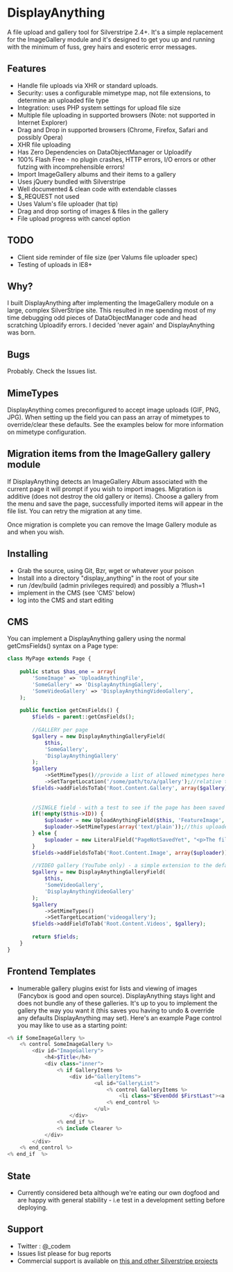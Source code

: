# DisplayAnything #

A file upload and gallery tool for Silverstripe 2.4+. It's a simple replacement for the ImageGallery module and it's designed to get you up and running with the minimum of fuss, grey hairs and esoteric error messages.

## Features ##
+ Handle file uploads via XHR or standard uploads.
+ Security: uses a configurable mimetype map, not file extensions, to determine an uploaded file type
+ Integration: uses PHP system settings for upload file size
+ Multiple file uploading in supported browsers (Note: not supported in Internet Explorer)
+ Drag and Drop in supported browsers (Chrome, Firefox, Safari and possibly Opera)
+ XHR file uploading
+ Has Zero Dependencies on DataObjectManager or Uploadify
+ 100% Flash Free - no plugin crashes, HTTP errors, I/O errors or other futzing with incomprehensible errors!
+ Import ImageGallery albums and their items to a gallery
+ Uses jQuery bundled with Silverstripe
+ Well documented & clean code with extendable classes
+ $_REQUEST not used
+ Uses  Valum's file uploader (hat tip)
+ Drag and drop sorting of images & files in the gallery
+ File upload progress with cancel option

## TODO ##
+ Client side reminder of file size (per Valums file uploader spec)
+ Testing of uploads in IE8+

## Why? ##
I built DisplayAnything after implementing the ImageGallery module on a large, complex SilverStripe site.
This resulted in me spending most of my time debugging odd pieces of DataObjectManager code and head scratching Uploadify errors. 
I decided 'never again' and DisplayAnything was born.

## Bugs ##
Probably. Check the Issues list.

## MimeTypes ##
DisplayAnything comes preconfigured to accept image uploads (GIF, PNG, JPG). When setting up the field you can pass an array of mimetypes to override/clear these defaults.
See the examples below for more information on mimetype configuration.

## Migration items from the ImageGallery gallery module ##
If DisplayAnything detects an  ImageGallery Album associated with the current page it will prompt if you wish to import images. Migration is additive (does not destroy the old gallery or items).
Choose a gallery from the menu and save the page, successfully imported items will appear in the file list. You can retry the migration at any time.

Once migration is complete you can remove the Image Gallery module as and when you wish.

## Installing ##
+ Grab the source, using Git, Bzr, wget or whatever your poison
+ Install into a directory "display_anything" in the root of your site
+ run /dev/build (admin privileges required) and possibly a ?flush=1
+ implement in the CMS (see 'CMS' below)
+ log into the CMS and start editing

## CMS ##
You can implement a DisplayAnything gallery using the normal getCmsFields() syntax on a Page type:

```php
class MyPage extends Page {
	
	public status $has_one = array(
		'SomeImage' => 'UploadAnythingFile',
		'SomeGallery' => 'DisplayAnythingGallery',
		'SomeVideoGallery' => 'DisplayAnythingVideoGallery',
	);
	
	public function getCmsFields() {
		$fields = parent::getCmsFields();
		
		//GALLERY per page
		$gallery = new DisplayAnythingGalleryField(
			$this,
			'SomeGallery',
			'DisplayAnythingGallery'
		);
		$gallery
			->SetMimeTypes()//provide a list of allowed mimetypes here
			->SetTargetLocation('/some/path/to/a/gallery');//relative to ASSETS_PATH
		$fields->addFieldsToTab('Root.Content.Gallery', array($gallery));
		
		
		//SINGLE field - with a test to see if the page has been saved
		if(!empty($this->ID)) {
			$uploader = new UploadAnythingField($this, 'FeatureImage','Image');
			$uploader->SetMimeTypes(array('text/plain'));//this uploader only allowes plain text uploads
		} else {
			$uploader = new LiteralField("PageNotSavedYet", "<p>The file may be uploaded after saving this page.</p>");
		}
		$fields->addFieldsToTab('Root.Content.Image', array($uploader));
		
		//VIDEO gallery (YouTube only) - a simple extension to the default gallery
		$gallery = new DisplayAnythingGalleryField(
			$this,
			'SomeVideoGallery',
			'DisplayAnythingVideoGallery'
		);
		$gallery
			->SetMimeTypes()
			->SetTargetLocation('videogallery');
		$fields->addFieldToTab('Root.Content.Videos', $gallery);
		
		return $fields;
	}
}
```
## Frontend Templates ##
+ Inumerable gallery plugins exist for lists and viewing of images (Fancybox is good and open source). DisplayAnything stays light and does not bundle any of these galleries. It's up to you to implement the gallery the way you want it (this saves you having to undo & override any defaults DisplayAnything may set).
Here's an example Page control you may like to use as a starting point:

```php
<% if SomeImageGallery %>
	<% control SomeImageGallery %>
		<div id="ImageGallery">
			<h4>$Title</h4>
			<div class="inner">
				<% if GalleryItems %>
					<div id="GalleryItems">
							<ul id="GalleryList">
								<% control GalleryItems %>
									<li class="$EvenOdd $FirstLast"><a href="$URL" rel="page-gallery">$CroppedImage(90,90)</a></li>
								<% end_control %>
							</ul>
					</div>
				<% end_if %>
				<% include Clearer %>
			</div>
		</div>
	<% end_control %>
<% end_if  %>
```

## State ##
+ Currently considered beta although we're eating our own dogfood and are happy with general stability - i.e test in a development setting before deploying.

## Support ##
+ Twitter : @_codem
+ Issues list please for bug reports
+ Commercial support is available on <a href="http://codem.com.au">this and other Silverstripe projects</a>
